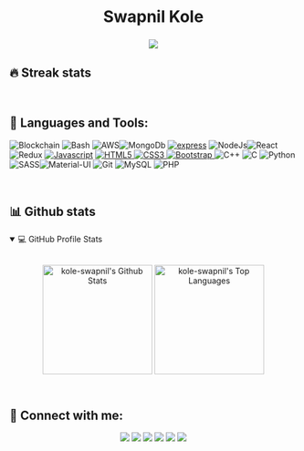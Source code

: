 <h1 align="center">Swapnil Kole</h1>
<h3 align="center"><img src="https://readme-typing-svg.herokuapp.com?center=true&vCenter=true&lines=Blockchain+%26+Web+Developer"></h3>

<!--About-->


<!-- GitHub Readme Streak Stats-->
## 🔥 Streak stats


</br>

<!--Skills-->

## 🚀 Languages and Tools:
<p align="left"> <img src="https://img.icons8.com/fluency/48/000000/blockchain.png" alt="Blockchain"/>
  <img src="https://img.icons8.com/plasticine/52/000000/bash.png" alt="Bash"/>
  <img src="https://img.icons8.com/color/48/000000/amazon-web-services.png" alt="AWS"/><img src="https://img.icons8.com/color/48/000000/mongodb.png" alt="MongoDb"/>
  <a href="https://expressjs.com" target="_blank"><img src="https://img.shields.io/badge/express.js-%23404d59.svg?style=for-the-badge&logo=express&logoColor=%2361DAFB" alt="express"/></a>
  <img src="https://img.icons8.com/color/48/000000/nodejs.png" alt="NodeJs"/><img src="https://img.icons8.com/plasticine/48/000000/react.png" alt="React"/>
  <img src="https://img.icons8.com/color/48/000000/redux.png" alt="Redux"/>
  <a href="https://developer.mozilla.org/en-US/docs/Web/JavaScript" target="_blank"> <img src="https://img.icons8.com/color/48/000000/javascript.png" alt="Javascript"/></a> 
  <a href="https://www.w3.org/html/" target="_blank"> <img src="https://img.icons8.com/color/48/000000/html-5.png" alt="HTML5"/> </a> 
  <a href="https://www.w3schools.com/css/" target="_blank"> <img src="https://img.icons8.com/color/48/000000/css3.png" alt="CSS3"/> </a> 
  <a href="https://getbootstrap.com" target="_blank"> <img src="https://img.icons8.com/color/48/000000/bootstrap.png" alt="Bootstrap"/> </a> 
  <img src="https://img.icons8.com/color/48/000000/c-plus-plus-logo.png" alt="C++"/>
  <img src="https://img.icons8.com/color/48/000000/c-programming.png" alt="C"/>
  <img src="https://img.icons8.com/color/48/000000/python--v1.png" alt="Python"/>
  <img src="https://img.icons8.com/color/48/000000/sass.png" alt="SASS"/><img src="https://img.icons8.com/color/48/000000/material-ui.png" alt="Material-UI"/>
  <img src="https://img.icons8.com/color/48/000000/git.png" alt="Git"/>
  <img src="https://img.icons8.com/color/48/000000/mysql-logo.png" alt="MySQL"/>
  <img src="https://img.icons8.com/officel/40/000000/php-logo.png" alt="PHP"/> 
</p>


</br>

<!--Github Stats-->
## 📊 Github stats


<details open=""> 
  <summary>💻 GitHub Profile Stats</summary>
  <br/>
  <p align="center">
    <a href="https://github.com/kole-swapnil"><img align="center" alt="kole-swapnil's Github Stats" src="https://github-readme-stats.vercel.app/api/?username=kole-swapnil&show_icons=true&count_private=true&theme=highcontrast&hide_border=true" height="192px"/></a>
  <a href="https://github.com/kole-swapnil"><img align="center" height="192px" alt="kole-swapnil's Top Languages" src="https://github-readme-stats.vercel.app/api/top-langs/?username=kole-swapnil&langs_count=20&layout=compact&theme=highcontrast&hide_border=true" /></a>
  <br/>
  </p>
 
</details>

</br>

<!--social-->
## 🙋‍ Connect with me:

<p align="center">
<a href="mailto:swapnilkole7500@gmail.com"><img src="https://img.shields.io/badge/Gmail-D14836?style=for-the-badge&logo=gmail&logoColor=white"/></a>
<a href = "https://www.linkedin.com/in/swapnil-kole/" target= "_blank"><img src="https://img.shields.io/badge/linkedin-%230077B5.svg?style=for-the-badge&logo=linkedin&logoColor=white"/></a>
<a href = "https://www.instagram.com/swapnil_kole01/" target= "_blank"><img src="https://img.shields.io/badge/swapnil_kole01-%23E4405F.svg?style=for-the-badge&logo=Instagram&logoColor=white"/></a>
<a href ="https://github.com/kole-swapnil"><img src="https://img.shields.io/badge/github-%23121011.svg?style=for-the-badge&logo=github&logoColor=white"/></a>
<a href="https://twitter.com/SwapnilKole6" target= "_blank"><img src="https://img.shields.io/badge/SwapnilKole6-%231DA1F2.svg?style=for-the-badge&logo=Twitter&logoColor=white"/></a>
<a href="https://wa.me/918328217163"><img src="https://img.shields.io/badge/WhatsApp-25D366?style=for-the-badge&logo=whatsapp&logoColor=white"/></a>

</p>
